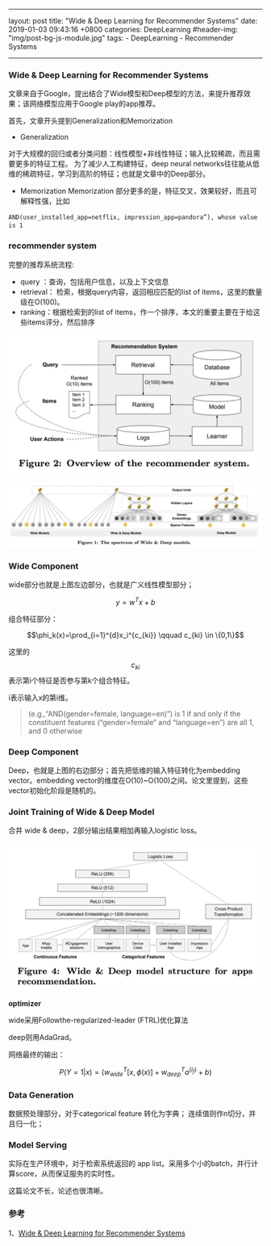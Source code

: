 <script type="text/javascript" src="http://cdn.mathjax.org/mathjax/latest/MathJax.js?config=TeX-AMS-MML_HTMLorMML"></script>

---
layout: post
title:  "Wide & Deep Learning for Recommender Systems"
date:   2019-01-03 09:43:16 +0800
categories: DeepLearning
#header-img: "img/post-bg-js-module.jpg"
tags:
    - DeepLearning 
    - Recommender Systems

---


### Wide & Deep Learning for Recommender Systems

文章来自于Google，提出结合了Wide模型和Deep模型的方法，来提升推荐效果；该网络模型应用于Google play的app推荐。

首先，文章开头提到Generalization和Memorization

* Generalization

对于大规模的回归或者分类问题：线性模型+非线性特征；输入比较稀疏，而且需要更多的特征工程。
为了减少人工构建特征，deep neural networks往往能从低维的稀疏特征，学习到高阶的特征；也就是文章中的Deep部分。

* Memorization
Memorization 部分更多的是，特征交叉，效果较好，而且可解释性强，比如 

```
AND(user_installed_app=netflix, impression_app=pandora”), whose value is 1
```

### recommender system

完整的推荐系统流程:

* query ：查询，包括用户信息，以及上下文信息
* retrieval： 检索，根据query内容，返回相应匹配的list of items，这里的数量级在O(100)。
* ranking：根据检索到的list of items，作一个排序，本文的重要主要在于给这些items评分，然后排序

![](/img/article/2019/2019-01-03-1.png)


![](/img/article/2019/2019-01-03-2.png)

###  Wide Component

wide部分也就是上图左边部分，也就是广义线性模型部分；


$$y=w^Tx+b$$


组合特征部分：

$$\phi_k(x)=\prod_{i=1}^{d}x_i^{c_{ki}} \qquad c_{ki} \in \{0,1\}$$

这里的$$c_{ki}$$表示第i个特征是否参与第k个组合特征。

i表示输入x的第i维。

>(e.g.,“AND(gender=female, language=en)”) is 1 if and only if the constituent features (“gender=female” and “language=en”) are all 1, and 0 otherwise


### Deep Component

Deep，也就是上图的右边部分；首先把低维的输入特征转化为embedding vector。embedding vector的维度在O(10)~O(100)之间。论文里提到，这些vector初始化阶段是随机的。


### Joint Training of Wide & Deep Model

合并 wide & deep，2部分输出结果相加再输入logistic loss。

![](/img/article/2019/2019-01-03-3.png)

**optimizer**

wide采用Followthe-regularized-leader (FTRL)优化算法

deep则用AdaGrad。

网络最终的输出：

$$P(Y=1|x)=(w^T_{wide}[x,\phi(x)]+w^T_{deep}a^{(l_f)}+b)$$


### Data Generation
数据预处理部分，对于categorical feature 转化为字典；
连续值则作n切分，并且归一化；


###  Model Serving
实际在生产环境中，对于检索系统返回的 app list。采用多个小的batch，并行计算score，从而保证服务的实时性。


这篇论文不长，论述也很清晰。

### 参考

1、[Wide & Deep Learning for Recommender Systems](https://arxiv.org/pdf/1606.07792.pdf)


